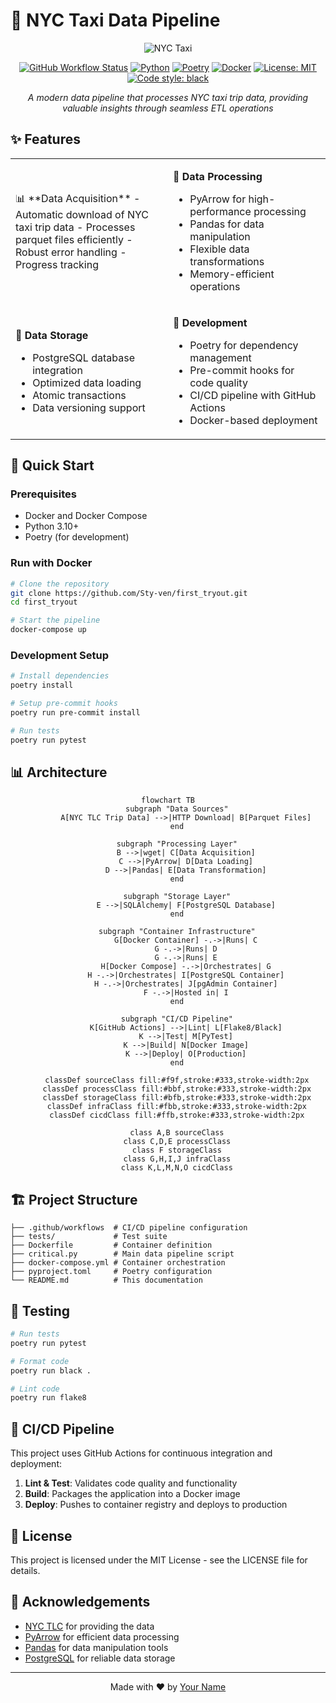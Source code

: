 # 🚕 NYC Taxi Data Pipeline

<div align="center">

![NYC Taxi](https://i.imgur.com/kNOy8pa.png)

[![GitHub Workflow Status](https://img.shields.io/github/actions/workflow/status/Sty-ven/first_tryout/main.yml?style=for-the-badge&logo=github&label=CI%2FCD)](https://github.com/Sty-ven/first_tryout/actions)
[![Python](https://img.shields.io/badge/python-3.10-blue.svg?style=for-the-badge&logo=python&logoColor=white)](https://www.python.org/)
[![Poetry](https://img.shields.io/badge/Poetry-1.7.1-teal.svg?style=for-the-badge&logo=poetry&logoColor=white)](https://python-poetry.org/)
[![Docker](https://img.shields.io/badge/Docker-20.10.21-blue.svg?style=for-the-badge&logo=docker&logoColor=white)](https://www.docker.com/)
[![License: MIT](https://img.shields.io/badge/License-MIT-yellow.svg?style=for-the-badge)](https://opensource.org/licenses/MIT)
[![Code style: black](https://img.shields.io/badge/code%20style-black-000000.svg?style=for-the-badge)](https://github.com/psf/black)

*A modern data pipeline that processes NYC taxi trip data, providing valuable insights through seamless ETL operations*

</div>

## ✨ Features

<div align="center">
<table>
<tr>
<td width="50%">
📊 **Data Acquisition**
- Automatic download of NYC taxi trip data
- Processes parquet files efficiently
- Robust error handling
- Progress tracking

</td>
<td width="50%">

🔄 **Data Processing**
- PyArrow for high-performance processing
- Pandas for data manipulation
- Flexible data transformations
- Memory-efficient operations

</td>
</tr>
<tr>
<td width="50%">

💾 **Data Storage**
- PostgreSQL database integration
- Optimized data loading
- Atomic transactions
- Data versioning support

</td>
<td width="50%">

🔧 **Development**
- Poetry for dependency management
- Pre-commit hooks for code quality
- CI/CD pipeline with GitHub Actions
- Docker-based deployment

</td>
</tr>
</table>
</div>

## 🚀 Quick Start

### Prerequisites

- Docker and Docker Compose
- Python 3.10+
- Poetry (for development)

### Run with Docker

```bash
# Clone the repository
git clone https://github.com/Sty-ven/first_tryout.git
cd first_tryout

# Start the pipeline
docker-compose up
```

### Development Setup

```bash
# Install dependencies
poetry install

# Setup pre-commit hooks
poetry run pre-commit install

# Run tests
poetry run pytest
```

## 📊 Architecture

<div align="center">

```mermaid
flowchart TB
    subgraph "Data Sources"
        A[NYC TLC Trip Data] -->|HTTP Download| B[Parquet Files]
    end
    
    subgraph "Processing Layer"
        B -->|wget| C[Data Acquisition]
        C -->|PyArrow| D[Data Loading]
        D -->|Pandas| E[Data Transformation]
    end
    
    subgraph "Storage Layer"
        E -->|SQLAlchemy| F[PostgreSQL Database]
    end
    
    subgraph "Container Infrastructure"
        G[Docker Container] -.->|Runs| C
        G -.->|Runs| D
        G -.->|Runs| E
        H[Docker Compose] -.->|Orchestrates| G
        H -.->|Orchestrates| I[PostgreSQL Container]
        H -.->|Orchestrates| J[pgAdmin Container]
        F -.->|Hosted in| I
    end
    
    subgraph "CI/CD Pipeline"
        K[GitHub Actions] -->|Lint| L[Flake8/Black]
        K -->|Test| M[PyTest]
        K -->|Build| N[Docker Image]
        K -->|Deploy| O[Production]
    end
    
    classDef sourceClass fill:#f9f,stroke:#333,stroke-width:2px
    classDef processClass fill:#bbf,stroke:#333,stroke-width:2px
    classDef storageClass fill:#bfb,stroke:#333,stroke-width:2px
    classDef infraClass fill:#fbb,stroke:#333,stroke-width:2px
    classDef cicdClass fill:#ffb,stroke:#333,stroke-width:2px
    
    class A,B sourceClass
    class C,D,E processClass
    class F storageClass
    class G,H,I,J infraClass
    class K,L,M,N,O cicdClass
```

</div>

## 🏗️ Project Structure

```
├── .github/workflows  # CI/CD pipeline configuration
├── tests/             # Test suite
├── Dockerfile         # Container definition
├── critical.py        # Main data pipeline script
├── docker-compose.yml # Container orchestration
├── pyproject.toml     # Poetry configuration
└── README.md          # This documentation
```

## 🧪 Testing

```bash
# Run tests
poetry run pytest

# Format code
poetry run black .

# Lint code
poetry run flake8
```

## 🔄 CI/CD Pipeline

This project uses GitHub Actions for continuous integration and deployment:

1. **Lint & Test**: Validates code quality and functionality
2. **Build**: Packages the application into a Docker image
3. **Deploy**: Pushes to container registry and deploys to production

## 📜 License

This project is licensed under the MIT License - see the LICENSE file for details.

## 🙏 Acknowledgements

- [NYC TLC](https://www1.nyc.gov/site/tlc/about/tlc-trip-record-data.page) for providing the data
- [PyArrow](https://arrow.apache.org/docs/python/) for efficient data processing
- [Pandas](https://pandas.pydata.org/) for data manipulation tools
- [PostgreSQL](https://www.postgresql.org/) for reliable data storage

---

<div align="center">
<p>Made with ❤️ by <a href="https://github.com/Sty-ven">Your Name</a></p>
</div>
